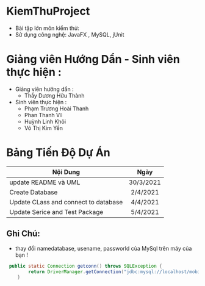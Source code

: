 # KiemThuProject
- Bài tập lớn môn kiểm thử:
- Sử dụng công nghệ: JavaFX , MySQL, jUnit 

# Giảng viên Hướng Dẩn - Sinh viên thực hiện :
- Giảng viên hướng dẩn : 
  - Thầy Dương Hữu Thành 
- Sinh viên thực hiện :
  - Phạm Trương Hoài Thanh
  - Phan Thanh Vĩ
  - Huỳnh Linh Khôi
  - Võ Thị Kim Yến

# Bảng Tiến Độ Dự Án
| Nội Dung                 | Ngày          |
| ------------------------ |:-------------:|
| update README và UML     | 30/3/2021     |
| Create Database          | 2/4/2021     |
| Update CLass and connect to database          | 4/4/2021     |
| Update Serice and Test Package          | 5/4/2021     |

## Ghi Chú:
- thay đổi namedatabase, usename, passworld của MySql trên máy của bạn !

```java
 public static Connection getconn() throws SQLException {
        return DriverManager.getConnection("jdbc:mysql://localhost/mobiledb", "root", "1851050129");
    }
```
